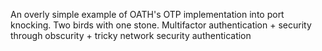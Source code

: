 An overly simple example of OATH's OTP implementation into port knocking.  Two birds with one stone.  Multifactor authentication + security through obscurity + tricky network security authentication
